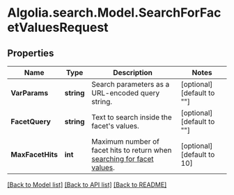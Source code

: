 # Algolia.search.Model.SearchForFacetValuesRequest

## Properties

Name | Type | Description | Notes
------------ | ------------- | ------------- | -------------
**VarParams** | **string** | Search parameters as a URL-encoded query string. | [optional] [default to ""]
**FacetQuery** | **string** | Text to search inside the facet&#39;s values. | [optional] [default to ""]
**MaxFacetHits** | **int** | Maximum number of facet hits to return when [searching for facet values](https://www.algolia.com/doc/guides/managing-results/refine-results/faceting/#search-for-facet-values). | [optional] [default to 10]

[[Back to Model list]](../README.md#documentation-for-models) [[Back to API list]](../README.md#documentation-for-api-endpoints) [[Back to README]](../README.md)


